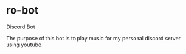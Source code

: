 # ro-bot
 Discord Bot

The purpose of this bot is to play music for my personal discord server using youtube. 
